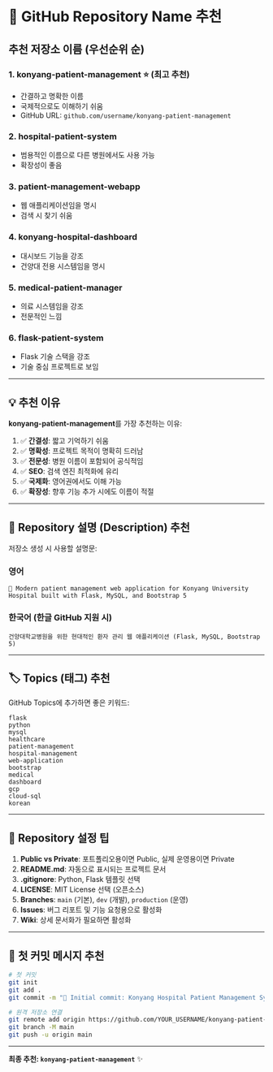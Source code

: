 # 🎯 GitHub Repository Name 추천

## 추천 저장소 이름 (우선순위 순)

### 1. **konyang-patient-management** ⭐ (최고 추천)
- 간결하고 명확한 이름
- 국제적으로도 이해하기 쉬움
- GitHub URL: `github.com/username/konyang-patient-management`

### 2. **hospital-patient-system**
- 범용적인 이름으로 다른 병원에서도 사용 가능
- 확장성이 좋음

### 3. **patient-management-webapp**
- 웹 애플리케이션임을 명시
- 검색 시 찾기 쉬움

### 4. **konyang-hospital-dashboard**
- 대시보드 기능을 강조
- 건양대 전용 시스템임을 명시

### 5. **medical-patient-manager**
- 의료 시스템임을 강조
- 전문적인 느낌

### 6. **flask-patient-system**
- Flask 기술 스택을 강조
- 기술 중심 프로젝트로 보임

---

## 💡 추천 이유

**konyang-patient-management**를 가장 추천하는 이유:

1. ✅ **간결성**: 짧고 기억하기 쉬움
2. ✅ **명확성**: 프로젝트 목적이 명확히 드러남
3. ✅ **전문성**: 병원 이름이 포함되어 공식적임
4. ✅ **SEO**: 검색 엔진 최적화에 유리
5. ✅ **국제화**: 영어권에서도 이해 가능
6. ✅ **확장성**: 향후 기능 추가 시에도 이름이 적절

---

## 🔖 Repository 설명 (Description) 추천

저장소 생성 시 사용할 설명문:

### 영어
```
🏥 Modern patient management web application for Konyang University Hospital built with Flask, MySQL, and Bootstrap 5
```

### 한국어 (한글 GitHub 지원 시)
```
건양대학교병원을 위한 현대적인 환자 관리 웹 애플리케이션 (Flask, MySQL, Bootstrap 5)
```

---

## 🏷️ Topics (태그) 추천

GitHub Topics에 추가하면 좋은 키워드:

```
flask
python
mysql
healthcare
patient-management
hospital-management
web-application
bootstrap
medical
dashboard
gcp
cloud-sql
korean
```

---

## 📝 Repository 설정 팁

1. **Public vs Private**: 포트폴리오용이면 Public, 실제 운영용이면 Private
2. **README.md**: 자동으로 표시되는 프로젝트 문서
3. **.gitignore**: Python, Flask 템플릿 선택
4. **LICENSE**: MIT License 선택 (오픈소스)
5. **Branches**: `main` (기본), `dev` (개발), `production` (운영)
6. **Issues**: 버그 리포트 및 기능 요청용으로 활성화
7. **Wiki**: 상세 문서화가 필요하면 활성화

---

## 🚀 첫 커밋 메시지 추천

```bash
# 첫 커밋
git init
git add .
git commit -m "🎉 Initial commit: Konyang Hospital Patient Management System v1.3"

# 원격 저장소 연결
git remote add origin https://github.com/YOUR_USERNAME/konyang-patient-management.git
git branch -M main
git push -u origin main
```

---

**최종 추천: `konyang-patient-management`** ✨

